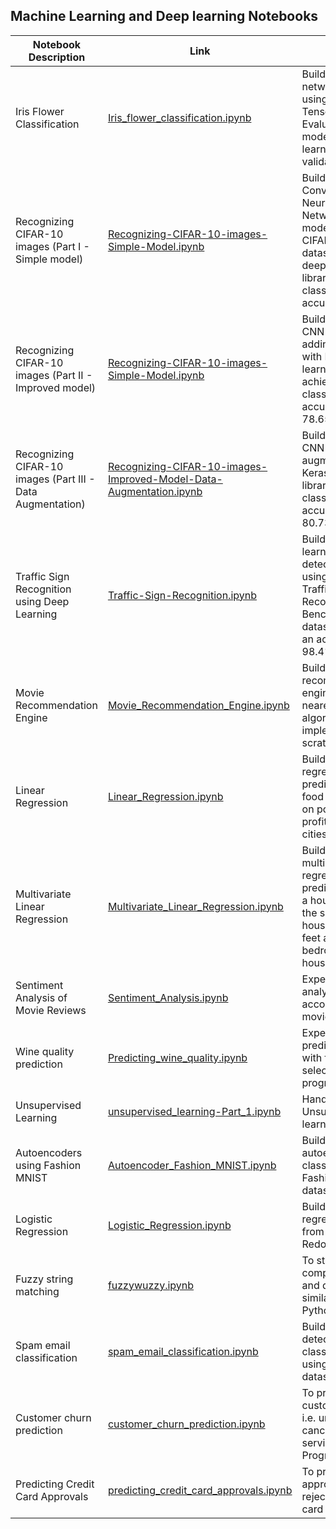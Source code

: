 ## Machine Learning and Deep learning Notebooks

| Notebook Description| Link | Notes |
| -------------------| -----|--------|
| Iris Flower Classification | [Iris_flower_classification.ipynb](https://github.com/thowzifgm/Machine-Learning-Concepts/blob/master/Iris_flower_classification.ipynb) | Build a neural network model using Keras & Tensorflow. Evaluated the model using scikit learn's k-fold cross validation. | 
| Recognizing CIFAR-10 images (Part I   - Simple model) | [Recognizing-CIFAR-10-images-Simple-Model.ipynb](https://github.com/thowzifgm/Machine-Learning-Concepts/blob/master/Recognizing-CIFAR-10-images-Simple-Model.ipynb) | Build a simple Convolutional Neural Network(CNN) model to classify CIFAR-10 image dataset with Keras deep learning library achieving classification accuracy of 67.1%. |
| Recognizing CIFAR-10 images (Part II  - Improved model) | [Recognizing-CIFAR-10-images-Simple-Model.ipynb](https://github.com/thowzifgm/Machine-Learning-Concepts/blob/master/Recognizing-CIFAR-10-images-Improved-Model.ipynb) | Build an improved CNN model by adding more layers with Keras deep learning library achieving classification accuracy of 78.65%. |
| Recognizing CIFAR-10 images (Part III - Data Augmentation) | [Recognizing-CIFAR-10-images-Improved-Model-Data-Augmentation.ipynb](https://github.com/thowzifgm/Machine-Learning-Concepts/blob/master/Recognizing-CIFAR-10-images-Improved-Model-Data-Augmentation.ipynb) | Build an improved CNN model by data augmentation with Keras deep learning library achieving classification accuracy of 80.73%. |
| Traffic Sign Recognition using Deep Learning | [Traffic-Sign-Recognition.ipynb](https://github.com/thowzifgm/Machine-Learning-Concepts/blob/master/Traffic-Sign-Recognition.ipynb) | Build a deep learning model to detect traffic signs using the German Traffic Sign Recognition Benchmark(GTSRB) dataset achieving an accuracy of 98.4%. |
| Movie Recommendation Engine | [Movie_Recommendation_Engine.ipynb](https://github.com/thowzifgm/Machine-Learning-Concepts/blob/master/Movie_Recommendation_Engine.ipynb) | Build a movie recommendation engine using k-nearest neighbour algorithm implemented from scratch. |
| Linear Regression | [Linear_Regression.ipynb](https://github.com/thowzifgm/Machine-Learning-Concepts/blob/master/Linear_Regression.ipynb) | Build a simple linear regression model to predict profit of food truck based on population and profit of different cities. |
| Multivariate Linear Regression | [Multivariate_Linear_Regression.ipynb](https://github.com/thowzifgm/Machine-Learning-Concepts/blob/master/Multivariate_Linear_Regression.ipynb) | Build a simple multivariate linear regression model to predict the price of a house based on the size of the house in square feet and number of bedrooms in the house. |
| Sentiment Analysis of Movie Reviews| [Sentiment_Analysis.ipynb](https://github.com/thowzifgm/Machine-Learning-Concepts/blob/master/Sentiment_Analysis.ipynb)| Experiment to analyze sentiment according to their movie reviews. |
| Wine quality prediction | [Predicting_wine_quality.ipynb](https://github.com/thowzifgm/Machine-Learning-Concepts/blob/master/Predicting_wine_quality.ipynb)| Experiment to predict wine quality with feature selection (In progress). |
| Unsupervised Learning | [unsupervised_learning-Part_1.ipynb](https://github.com/thowzifgm/Machine-Learning-Concepts/blob/master/unsupervised_learning-Part_1.ipynb)| Hands-on with Unsupervised learning. |
| Autoencoders using Fashion MNIST| [Autoencoder_Fashion_MNIST.ipynb](https://github.com/thowzifgm/Machine-Learning-Concepts/blob/master/Autoencoder_Fashion_MNIST.ipynb)| Building an autoencoder as a classifier using Fashion MNIST dataset. |
| Logistic Regression| [Logistic_Regression.ipynb](https://github.com/thowzifgm/Machine-Learning-Concepts/blob/master/Logistic_Regression.ipynb)| Build a logistic regression model from scratch - Redoing it |
| Fuzzy string matching| [fuzzywuzzy.ipynb](https://github.com/thowzifgm/Machine-Learning-Concepts/blob/master/fuzzy_string_matching.ipynb)| To study how to compare strings and determine how similar they are in Python. |
| Spam email classification| [spam_email_classification.ipynb](https://github.com/thowzifgm/Machine-Learning-Concepts/blob/master/spam_email_classification.ipynb)| Build a spam detection classification model using an email dataset.
| Customer churn prediction| [customer_churn_prediction.ipynb](https://github.com/thowzifgm/Machine-Learning-Concepts/blob/master/customer_churn_prediction.ipynb)| To predict if customers churn i.e. unsubscribed or cancelled their service.- In Progress|
| Predicting Credit Card Approvals| [predicting_credit_card_approvals.ipynb](https://github.com/thowzifgm/Machine-Learning-Concepts/blob/master/predicting_credit_card_approvals.ipynb)| To predict the approval or rejection of a credit card application|
